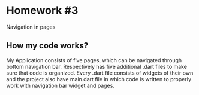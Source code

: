 # Homework #3

Navigation in pages

## How my code works?

My Application consists of five pages, which can be navigated through bottom 
navigation bar. Respectively has five additional .dart files to make sure that
code is organized.
Every .dart file consists of widgets of their own and the project also have main.dart
file in which code is written to properly work with navigation bar widget and pages.


